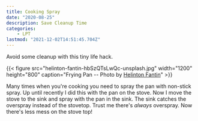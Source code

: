 ```yaml
---
title: Cooking Spray
date: "2020-08-25"
description: Save Cleanup Time
categories:
    - LPT
lastmod: "2021-12-02T14:51:45.704Z"
---
```


Avoid some cleanup with this tiny life hack.

{{< figure src="helinton-fantin-hbSzQTsLwQc-unsplash.jpg" width="1200" height="800" caption="Frying Pan -- Photo by [Helinton Fantin](https://unsplash.com/s/photos/frying-pan?utm_source=unsplash&amp;utm_medium=referral&amp;utm_content=creditCopyText)" >}}

<!--more-->

Many times when you're cooking you need to spray the pan with non-stick spray. Up until recently I did this with the pan on the stove. Now I move the stove to the sink and spray with the pan in the sink. The sink catches the overspray instead of the stovetop. Trust me there's _always_ overspray. Now there's less mess on the stove top!
